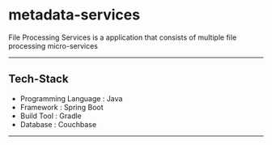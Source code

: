 # metadata-services
File Processing Services is a application that consists of multiple file processing micro-services

---
## Tech-Stack
* Programming Language : Java
* Framework : Spring Boot
* Build Tool : Gradle
* Database : Couchbase
---

